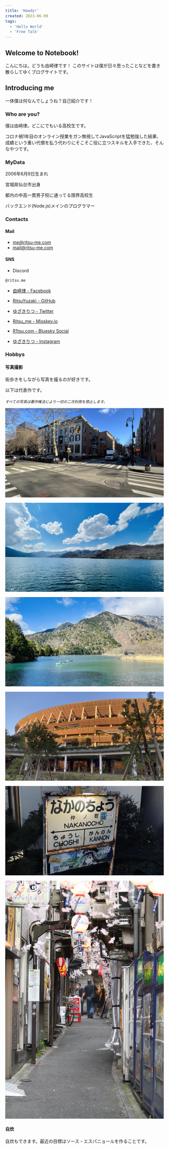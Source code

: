 ```yaml
---
title: 'Howdy!'
created: 2023-06-09
tags:
  - 'Hello World'
  - 'Free Talk'
---
```


## Welcome to Notebook!

こんにちは。どうも由崎律です！
このサイトは僕が日々思ったことなどを書き散らしてゆくブログサイトです。

## Introducing me

一体僕は何なんでしょうね？自己紹介です！

### Who are you?
僕は由崎律。どこにでもいる高校生です。

コロナ禍1年目のオンライン授業をガン無視してJavaScriptを猛勉強した結果、成績という重い代償を払う代わりにそこそこ役に立つスキルを入手できた、そんなやつです。

### MyData
2006年6月9日生まれ

宮城県仙台市出身

都内の中高一貫男子校に通ってる限界高校生

バックエンド(Node.js)メインのプログラマー

### Contacts

#### Mail
- me@ritsu-me.com
- mail@ritsu-me.com

#### SNS
- Discord
```txt
@ritsu.me
```

- [由崎律 - Facebook](https://www.facebook.com/Ritsu.me)

- [RitsuYuzaki - GitHub](https://github.com/ritsu-me)

- [ゆざきりつ - Twitter](https://twitter.com/ritsu_me)

- [Ritsu_me - Misskey.io](https://misskey.io/@Ritsu_me)

- [R1tsu.com - Bluesky Social](https://bsky.app/profile/r1tsu.com)

- [ゆざきりつ - Instagram](https://instagram/ritsu._.me)

### Hobbys

#### 写真撮影

街歩きをしながら写真を撮るのが好きです。

以下は代表作です。

<sub>*すべての写真は著作権法により一切の二次利用を禁止します。*</sub>

![A Normal Day of Brooklyn](./IMG_0673_Original.jpg)

![Chuzenjiko lake](./IMG_2126_Original.jpg)

![This isn't default wallpaper of macOS](./IMG_2172_Original.jpg)

![National Stadium - Japan](./IMG_2720_Original.jpg)

![Old plate of station name](./IMG_3188_Original.jpg)

![Japanese narrow alley](./IMG_5615_Original.jpg)

#### 自炊

自炊もできます。最近の目標はソース・エスパニョールを作ることです。